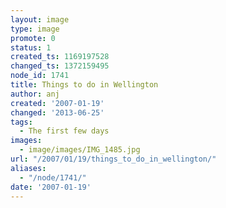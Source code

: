 ```yaml
---
layout: image
type: image
promote: 0
status: 1
created_ts: 1169197528
changed_ts: 1372159495
node_id: 1741
title: Things to do in Wellington
author: anj
created: '2007-01-19'
changed: '2013-06-25'
tags:
  - The first few days
images:
  - image/images/IMG_1485.jpg
url: "/2007/01/19/things_to_do_in_wellington/"
aliases:
  - "/node/1741/"
date: '2007-01-19'
---
```


